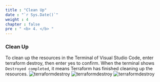 ```yaml
---
title : "Clean Up"
date : "`r Sys.Date()`"
weight : 4
chapter : false
pre : " <b> 4. </b> "
---
```

### Clean Up
To clean up the resources in the Terminal of Visual Studio Code, enter terraform destroy, then enter yes to confirm. When the terminal shows `Destroyed completed`, it means Terraform has finished cleaning up the resources.
![terraformdestroy](/images/4-cleanup/00001.png?featherlight=false&width=60pc)
![terraformdestroy](/images/4-cleanup/00002.png?featherlight=false&width=60pc)
![terraformdestroy](/images/4-cleanup/00003.png?featherlight=false&width=60pc)